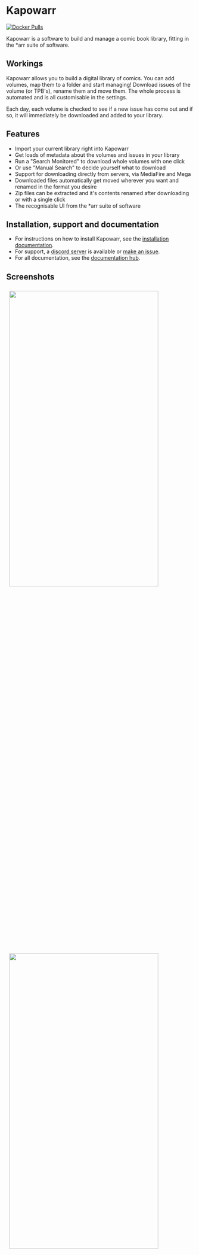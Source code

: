 # Kapowarr

[![Docker Pulls](https://img.shields.io/docker/pulls/mrcas/kapowarr.svg)](https://hub.docker.com/r/mrcas/kapowarr)

Kapowarr is a software to build and manage a comic book library, fitting in the *arr suite of software.

## Workings

Kapowarr allows you to build a digital library of comics. You can add volumes, map them to a folder and start managing! Download issues of the volume (or TPB's), rename them and move them. The whole process is automated and is all customisable in the settings.

Each day, each volume is checked to see if a new issue has come out and if so, it will immediately be downloaded and added to your library.

## Features

- Import your current library right into Kapowarr
- Get loads of metadata about the volumes and issues in your library
- Run a "Search Monitored" to download whole volumes with one click
- Or use "Manual Search" to decide yourself what to download
- Support for downloading directly from servers, via MediaFire and Mega
- Downloaded files automatically get moved wherever you want and renamed in the format you desire
- Zip files can be extracted and it's contents renamed after downloading or with a single click
- The recognisable UI from the *arr suite of software

## Installation, support and documentation

- For instructions on how to install Kapowarr, see the [installation documentation](https://casvt.github.io/Kapowarr/installation/).
- For support, a [discord server](https://discord.gg/nMNdgG7vsE) is available or [make an issue](https://github.com/Casvt/Kapowarr/issues).
- For all documentation, see the [documentation hub](https://casvt.github.io/Kapowarr/).

## Screenshots

<img src="https://github.com/Casvt/Kapowarr/assets/88994465/797a7f2d-b279-4e21-8b99-c03e99065949" style="width: max(45%, 400px); margin: .5rem;">
<img src="https://github.com/Casvt/Kapowarr/assets/88994465/71465b08-03eb-477e-a511-f5bc5d953447" style="width: max(45%, 400px); margin: .5rem;">
<img src="https://github.com/Casvt/Kapowarr/assets/88994465/b21ae416-1ae4-46f1-8f63-cca21cc4ee7e" style="width: max(45%, 400px); margin: .5rem;">
<img src="https://github.com/Casvt/Kapowarr/assets/88994465/902b3c3a-4ffb-42c4-9184-a7197cecd965" style="width: max(45%, 400px); margin: .5rem;">
